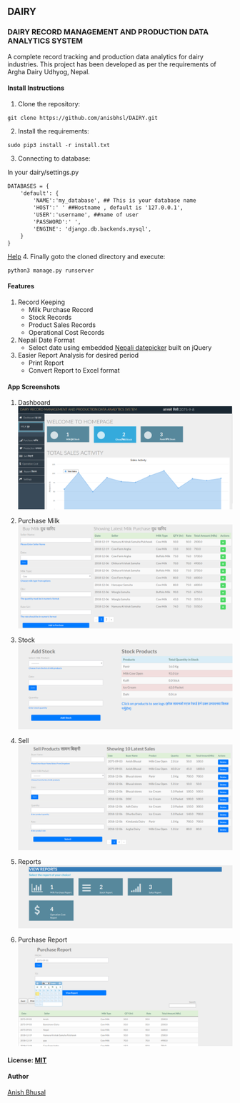 ## DAIRY

### DAIRY RECORD MANAGEMENT AND PRODUCTION DATA ANALYTICS SYSTEM

A complete record tracking and production data analytics for dairy industries. This project has been
developed as per the requirements of Argha Dairy Udhyog, Nepal.

#### Install Instructions

1. Clone the repository:
```shell
git clone https://github.com/anisbhsl/DAIRY.git
```

2. Install the requirements:
```shell
sudo pip3 install -r install.txt
```

3. Connecting to database:

In your dairy/settings.py
```shell
DATABASES = {
    'default': {
        'NAME':'my_database', ## This is your database name
        'HOST':' ' ##Hostname , default is '127.0.0.1',
        'USER':'username', ##name of user
        'PASSWORD':' ', 
        'ENGINE': 'django.db.backends.mysql',
    }
}

```
[Help](https://django-mssql.readthedocs.io/en/latest/settings.html)
4. Finally goto the cloned directory and execute:
```shell
python3 manage.py runserver
```

#### Features
1. Record Keeping 
    - Milk Purchase Record
    - Stock Records
    - Product Sales Records
    - Operational Cost Records
2. Nepali Date Format
    - Select date using embedded [Nepali datepicker](http://sajanmaharjan.com.np/my-works/nepali-datepicker-ui/) built on jQuery
3. Easier Report Analysis for desired period
    - Print Report 
    - Convert Report to Excel format

#### App Screenshots
1. Dashboard
![Dash](/screenshots/dash.png)

2. Purchase Milk
![Purchase Milk](/screenshots/purchase_milk.png)

3. Stock
![Stock](/screenshots/add_stock.png)

4. Sell
![Sell](/screenshots/sell_products.png)

5. Reports
![Report](/screenshots/report.png)

6. Purchase Report
![Purchase_report](/screenshots/purchase_report.png)


#### License: [MIT](https://opensource.org/licenses/MIThttps://opensource.org/licenses/MIT)

#### Author
[Anish Bhusal](http://www.anish.info.np/)
